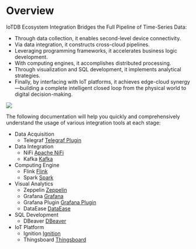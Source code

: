 <!--

    Licensed to the Apache Software Foundation (ASF) under one
    or more contributor license agreements.  See the NOTICE file
    distributed with this work for additional information
    regarding copyright ownership.  The ASF licenses this file
    to you under the Apache License, Version 2.0 (the
    "License"); you may not use this file except in compliance
    with the License.  You may obtain a copy of the License at
    
        http://www.apache.org/licenses/LICENSE-2.0
    
    Unless required by applicable law or agreed to in writing,
    software distributed under the License is distributed on an
    "AS IS" BASIS, WITHOUT WARRANTIES OR CONDITIONS OF ANY
    KIND, either express or implied.  See the License for the
    specific language governing permissions and limitations
    under the License.

-->

# Overview

IoTDB Ecosystem Integration Bridges the Full Pipeline of Time-Series Data:
- Through data collection, it enables second-level device connectivity.
- Via data integration, it constructs cross-cloud pipelines.
- Leveraging programming frameworks, it accelerates business logic development.
- With computing engines, it accomplishes distributed processing.
- Through visualization and SQL development, it implements analytical strategies.
- Finally, by interfacing with IoT platforms, it achieves edge-cloud synergy—building a complete intelligent closed loop from the physical world to digital decision-making.

![](/img/eco-overview-en.png)

The following documentation will help you quickly and comprehensively understand the usage of various integration tools at each stage:

- Data Acquisition
    - Telegraf [Telegraf Plugin](./Telegraf.md)
- Data Integration
    - NiFi [Apache NiFi](./NiFi-IoTDB.md)
    - Kafka [Kafka](./Programming-Kafka.md)
- Computing Engine
    - Flink [Flink](./Flink-IoTDB.md)
    - Spark [Spark](./Spark-IoTDB.md)
- Visual Analytics
    - Zeppelin [Zeppelin](./Zeppelin-IoTDB.md)
    - Grafana [Grafana](./Grafana-Connector.md)
    - Grafana Plugin [Grafana Plugin](./Grafana-Plugin.md)
    - DataEase [DataEase](./DataEase.md)
- SQL Development
    - DBeaver [DBeaver](./DBeaver.md)
- IoT Platform
    - Ignition [Ignition](./Ignition-IoTDB-plugin_timecho.md)
    - Thingsboard [Thingsboard](./Thingsboard.md)